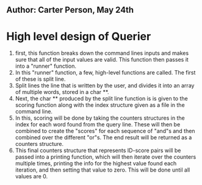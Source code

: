 ## Author: Carter Person, May 24th

# High level design of Querier

1. first, this function breaks down the command lines inputs and makes sure that all of the input values are valid. This function then passes it into a "runner" function.
2. In this "runner" function, a few, high-level functions are called. The first of these is split line.
3. Split lines the line that is written by the user, and divides it into an array of multiple words, stored in a char **.
4. Next, the char ** produced by the split line function is is given to the scoring function along with the index structure given as a file in the command line.
5. In this, scoring will be done by taking the counters structures in the index for each word found from the query line. These will then be combined to create the "scores" for each sequence of "and"s and then combined over the different "or"s. The end result will be returned as a counters structure.
6. This final counters structure that represents ID-score pairs will be passed into a printing function, which will then iterate over the counters multiple times, printing the info for the highest value found each iteration, and then setting that value to zero. This will be done until all values are 0.